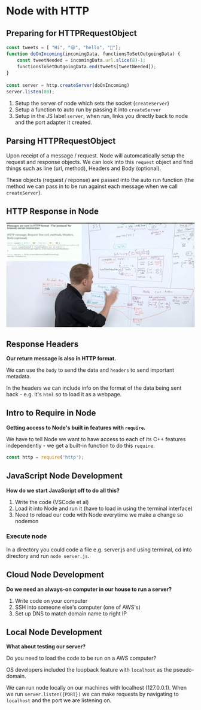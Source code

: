 # Node with HTTP

## Preparing for HTTPRequestObject

```js
const tweets = [ "Hi", "😆", "hello", "👋"];
function doOnIncoming(incomingData, functionsToSetOutgoingData) {
    const tweetNeeded = incomingData.url.slice(8)-1;
    functionsToSetOutgoingData.end(tweets[tweetNeeded]);
}

const server = http.createServer(doOnIncoming)
server.listen(80);
```

1. Setup the server of node which sets the socket (`createServer`)
2. Setup a function to auto run by passing it into `createServer`
3. Setup in the JS label `server`, when run, links you directly back to node and the port adapter it created.

## Parsing HTTPRequestObject

Upon receipt of a message / request. Node will automcatically setup the request and response objects. We can look into this `request` object and find things such as line (url, method), Headers and Body (optional).

These objects (request / reponse) are passed into the auto run function (the method we can pass in to be run against each message when we call `createServer`).

## HTTP Response in Node

![http-response](/img/03-node-response.png)

## Response Headers

**Our return message is also in HTTP format.**

We can use the `body` to send the data and `headers` to send important metadata.

In the headers we can include info on the format of the data being sent back - e.g. it's `html` so to load it as a webpage.

## Intro to Require in Node

**Getting access to Node's built in features with `require`.**

We have to tell Node we want to have access to each of its C++ features independently - we get a built-in function to do this `require`.

```js
const http = require('http');
```

## JavaScript Node Development

**How do we start JavaScript off to do all this?**

1. Write the code (VSCode et al)
2. Load it into Node and run it (have to load in using the terminal interface)
3. Need to reload our code with Node everytime we make a change so nodemon

### Execute node

In a directory you could code a file e.g. server.js and using terminal, cd into directory and run `node server.js`.

## Cloud Node Development

**Do we need an always-on computer in our house to run a server?**

1. Write code on your computer
2. SSH into someone else's computer (one of AWS's)
3. Set up DNS to match domain name to right IP

## Local Node Development

**What about testing our server?**

Do you need to load the code to be run on a AWS computer?

OS developers included the loopback feature with `localhost` as the pseudo-domain.

We can run node locally on our machines with localhost (127.0.0.1). When we run `server.listen({PORT})` we can make requests by navigating to `localhost` and the port we are listening on.
